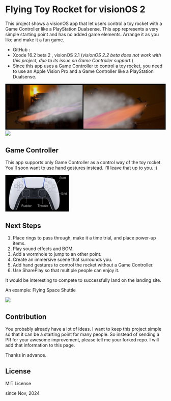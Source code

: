 # Flying Toy Rocket for visionOS 2

This project shows a visionOS app that let users control a toy rocket with a Game Controller like a PlayStation Dualsense.
This app represents a very simple starting point and has no added game elements.
Arrange it as you like and make it a fun game.

- GitHub :
- Xcode 16.2 beta 2 , visionOS 2.1 (<em>visionOS 2.2 beta does not work with this project, due to its issue on Game Controller support.</em>)
- Since this app uses a Game Controller to control a toy rocket, you need to use an Apple Vision Pro and a Game Controller like a PlayStation Dualsense.

<img src="imgs/screenshot.jpg">

<img src="imgs/rk720.gif">

## Game Controller

This app supports only Game Controller as a control way of the toy rocket.
You'll soon want to use hand gestures instead. I'll leave that up to you. :)

<img src="imgs/gamecontroller.png" width=200>


## Next Steps

1. Place rings to pass through, make it a time trial, and place power-up items.
1. Play sound effects and BGM.
1. Add a wormhole to jump to an other point.
1. Create an immersive scene that surrounds you.
1. Add hand gestures to control the rocket without a Game Controller.
1. Use SharePlay so that multiple people can enjoy it.

It would be interesting to compete to successfully land on the landing site.

An example: Flying Space Shuttle

<img src="imgs/spaceshutlle.gif">

## Contribution

You probably already have a lot of ideas.
I want to keep this project simple so that it can be a starting point for many people.
So instead of sending a PR for your awesome improvement, please tell me your forked repo.
I will add that information to this page.

Thanks in advance.

<!--
## References
- Sample Code: ShaderGraph Examples in visionOS 1.2 [GitHub: ynagatomo/SGMExamples](https://github.com/ynagatomo/SGMExamples)
-->

<!--
## Change logs

<details>
<summary>click to open</summary>

1. [Nov 10, 2024] xxx

</details>
-->

## License

MIT License

since Nov, 2024
